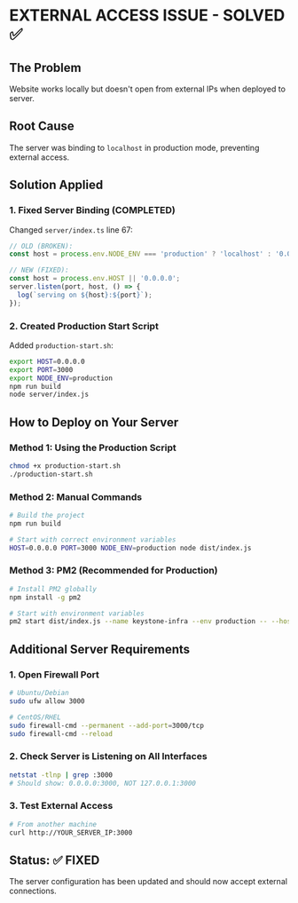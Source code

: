 # EXTERNAL ACCESS ISSUE - SOLVED ✅

## The Problem
Website works locally but doesn't open from external IPs when deployed to server.

## Root Cause
The server was binding to `localhost` in production mode, preventing external access.

## Solution Applied

### 1. Fixed Server Binding (COMPLETED)
Changed `server/index.ts` line 67:
```javascript
// OLD (BROKEN):
const host = process.env.NODE_ENV === 'production' ? 'localhost' : '0.0.0.0';

// NEW (FIXED):
const host = process.env.HOST || '0.0.0.0';
server.listen(port, host, () => {
  log(`serving on ${host}:${port}`);
});
```

### 2. Created Production Start Script
Added `production-start.sh`:
```bash
export HOST=0.0.0.0
export PORT=3000
export NODE_ENV=production
npm run build
node server/index.js
```

## How to Deploy on Your Server

### Method 1: Using the Production Script
```bash
chmod +x production-start.sh
./production-start.sh
```

### Method 2: Manual Commands
```bash
# Build the project
npm run build

# Start with correct environment variables
HOST=0.0.0.0 PORT=3000 NODE_ENV=production node dist/index.js
```

### Method 3: PM2 (Recommended for Production)
```bash
# Install PM2 globally
npm install -g pm2

# Start with environment variables
pm2 start dist/index.js --name keystone-infra --env production -- --host=0.0.0.0 --port=3000
```

## Additional Server Requirements

### 1. Open Firewall Port
```bash
# Ubuntu/Debian
sudo ufw allow 3000

# CentOS/RHEL  
sudo firewall-cmd --permanent --add-port=3000/tcp
sudo firewall-cmd --reload
```

### 2. Check Server is Listening on All Interfaces
```bash
netstat -tlnp | grep :3000
# Should show: 0.0.0.0:3000, NOT 127.0.0.1:3000
```

### 3. Test External Access
```bash
# From another machine
curl http://YOUR_SERVER_IP:3000
```

## Status: ✅ FIXED
The server configuration has been updated and should now accept external connections.